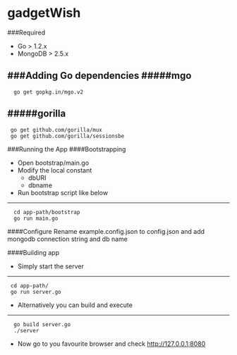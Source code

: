 gadgetWish
==========


###Required
* Go > 1.2.x
* MongoDB  > 2.5.x

###Adding Go dependencies
#####mgo
--------------
      go get gopkg.in/mgo.v2

#####gorilla
--------------
     go get github.com/gorilla/mux
     go get github.com/gorilla/sessionsbe

###Running the App
####Bootstrapping
* Open bootstrap/main.go
* Modify the local constant
  * dbURI
  *  dbname
* Run bootstrap script like below
--------------
      cd app-path/bootstrap
      go run main.go

####Configure
Rename example.config.json to config.json and add mongodb connection string and db name

####Building app
* Simply start the server
--------------
     cd app-path/
     go run server.go
* Alternatively you can build and execute 
--------------
      go build server.go
      ./server
* Now go to you favourite browser and check http://127.0.0.1:8080
